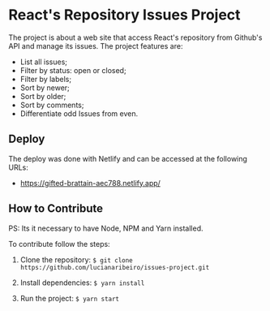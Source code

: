 # React's Repository Issues Project

The project is about a web site that access React's repository from Github's API and manage its 
issues. The project features are:

- List all issues;
- Filter by status: open or closed;
- Filter by labels;
- Sort by newer;
- Sort by older;
- Sort by comments;
- Differentiate odd Issues from even.


## Deploy

The deploy was done with Netlify and can be accessed at the following URLs:

- https://gifted-brattain-aec788.netlify.app/


## How to Contribute

PS: Its it necessary to have Node, NPM and Yarn installed. 

To contribute follow the steps:

1. Clone the repository: ``` $ git clone https://github.com/lucianaribeiro/issues-project.git ```

2. Install dependencies: ``` $ yarn install ```

3. Run the project: ``` $ yarn start ```
